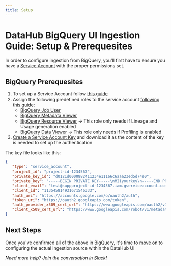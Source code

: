 ```yaml
---
title: Setup
---
```

# DataHub BigQuery UI Ingestion Guide: Setup & Prerequesites

In order to configure ingestion from BigQuery, you'll first have to ensure you have a [Service Account](https://cloud.google.com/iam/docs/creating-managing-service-accounts)
with the proper permissions set.

## BigQuery Prerequesites
1. To set up a Service Account follow [this guide](https://cloud.google.com/iam/docs/creating-managing-service-accounts)
2. Assign the following predefined roles to the service account [following this guide](https://cloud.google.com/iam/docs/manage-access-service-accounts): 
   - [BigQuery Job User](https://cloud.google.com/bigquery/docs/access-control#bigquery.jobUser)
   - [BigQuery Metadata Viewer](https://cloud.google.com/bigquery/docs/access-control#bigquery.metadataViewer)
   - [BigQuery Resource Viewer](https://cloud.google.com/bigquery/docs/access-control#bigquery.resourceViewer) -> This role only needs if Lineage and Usage generation enabled
   - [BigQuery Data Viewer](https://cloud.google.com/bigquery/docs/access-control#bigquery.dataViewer) -> This role only needs if Profiling is enabled
3. [Create a Service Account Key](https://cloud.google.com/iam/docs/creating-managing-service-account-keys) and download it as the content of the key is needed to set up the authentication

The key file looks like this:
```json
{
   "type": "service_account",
   "project_id": "project-id-1234567",
   "private_key_id": "d0121d0000882411234e11166c6aaa23ed5d74e0",
   "private_key": "-----BEGIN PRIVATE KEY-----\nMIIyourkey\n-----END PRIVATE KEY-----",
   "client_email": "test@suppproject-id-1234567.iam.gserviceaccount.com",
   "client_id": "113545814931671546333",
   "auth_uri": "https://accounts.google.com/o/oauth2/auth",
   "token_uri": "https://oauth2.googleapis.com/token",
   "auth_provider_x509_cert_url": "https://www.googleapis.com/oauth2/v1/certs",
   "client_x509_cert_url": "https://www.googleapis.com/robot/v1/metadata/x509/test%suppproject-id-1234567.iam.gserviceaccount.com"
}
```
## Next Steps
Once you've confirmed all of the above in BigQuery, it's time to [move on](Configuration.md) to configuring the actual ingestion source within the DataHub UI

*Need more help? Join the conversation in [Slack](http://slack.datahubproject.io)!*
